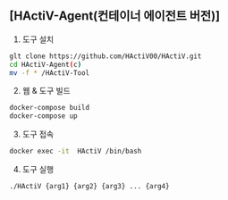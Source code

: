 <h2> [HActiV-Agent(컨테이너 에이전트 버전)] </h2>

  1. 도구 설치
  ```bash
  glt clone https://github.com/HActiV00/HActiV.git
  cd HActiV-Agent(c)
  mv -f * /HActiV-Tool
  ```
  2. 웹 & 도구 빌드
  ```bash
  docker-compose build
  docker-compose up
  ```

  3. 도구 접속
  ```bash
  docker exec -it  HActiV /bin/bash
  ```

  4. 도구 실행
  ```bash
  ./HActiV {arg1} {arg2} {arg3} ... {arg4}
  ```

